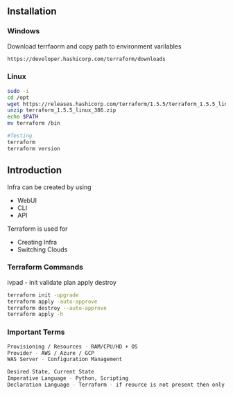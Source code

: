 ## Installation
### Windows
Download terrfaorm and copy path to environment varilables
```bash
https://developer.hashicorp.com/terraform/downloads
```
### Linux
```bash
sudo -i
cd /opt
wget https://releases.hashicorp.com/terraform/1.5.5/terraform_1.5.5_linux_386.zip
unzip terraform_1.5.5_linux_386.zip
echo $PATH
mv terraform /bin

#Testing
terraform
terraform version
```

## Introduction
Infra can be created by using
* WebUI
* CLI
* API

Terraform is used for
* Creating Infra
* Switching Clouds

### Terraform Commands
ivpad - init validate plan apply destroy
```bash
terraform init -upgrade
terraform apply -auto-approve
terraform destroy --auto-approve
terraform apply -h
```
### Important Terms
```bash
Provisioning / Resources - RAM/CPU/HD + OS
Provider - AWS / Azure / GCP
WAS Server - Configuration Management

Desired State, Current State
Imperative Language - Python, Scripting
Declaration Language - Terraform - if reource is not present then only apply
```


